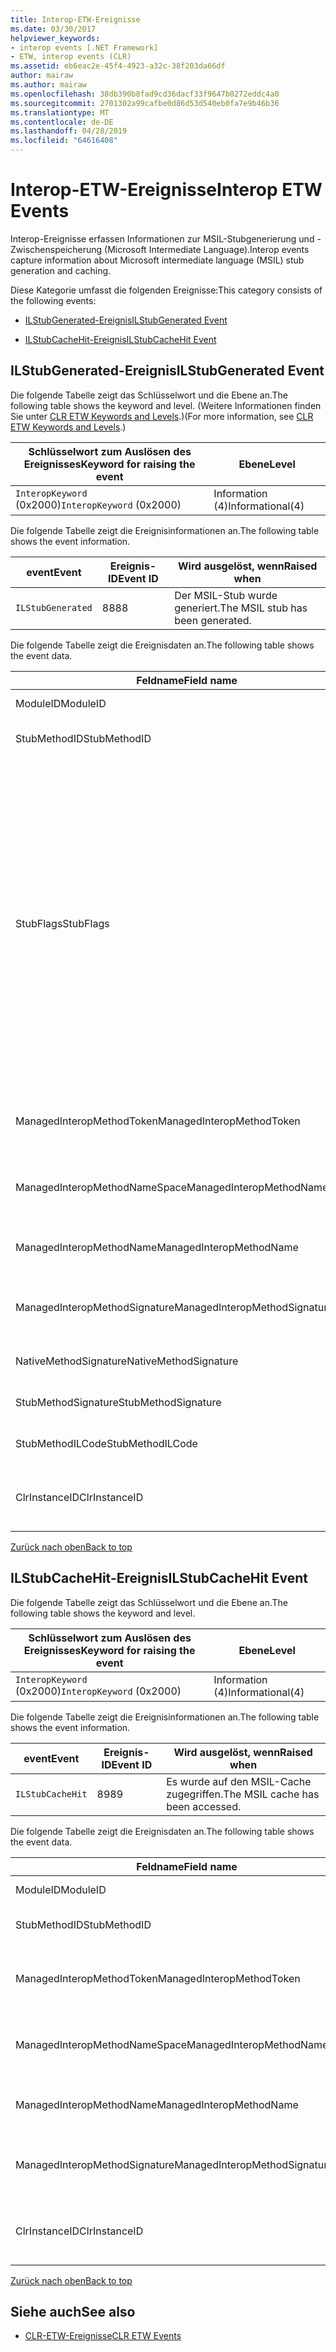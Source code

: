 ```yaml
---
title: Interop-ETW-Ereignisse
ms.date: 03/30/2017
helpviewer_keywords:
- interop events [.NET Framework]
- ETW, interop events (CLR)
ms.assetid: eb6eac2e-45f4-4923-a32c-38f203da66df
author: mairaw
ms.author: mairaw
ms.openlocfilehash: 38db390b8fad9cd36dacf33f9647b0272eddc4a0
ms.sourcegitcommit: 2701302a99cafbe0d86d53d540eb0fa7e9b46b36
ms.translationtype: MT
ms.contentlocale: de-DE
ms.lasthandoff: 04/28/2019
ms.locfileid: "64616408"
---
```

# <a name="interop-etw-events"></a><span data-ttu-id="34eb7-102">Interop-ETW-Ereignisse</span><span class="sxs-lookup"><span data-stu-id="34eb7-102">Interop ETW Events</span></span>
<a name="top"></a> <span data-ttu-id="34eb7-103">Interop-Ereignisse erfassen Informationen zur MSIL-Stubgenerierung und -Zwischenspeicherung (Microsoft Intermediate Language).</span><span class="sxs-lookup"><span data-stu-id="34eb7-103">Interop events capture information about Microsoft intermediate language (MSIL) stub generation and caching.</span></span>  
  
 <span data-ttu-id="34eb7-104">Diese Kategorie umfasst die folgenden Ereignisse:</span><span class="sxs-lookup"><span data-stu-id="34eb7-104">This category consists of the following events:</span></span>  
  
- [<span data-ttu-id="34eb7-105">ILStubGenerated-Ereignis</span><span class="sxs-lookup"><span data-stu-id="34eb7-105">ILStubGenerated Event</span></span>](#ilstubgenerated_event)  
  
- [<span data-ttu-id="34eb7-106">ILStubCacheHit-Ereignis</span><span class="sxs-lookup"><span data-stu-id="34eb7-106">ILStubCacheHit Event</span></span>](#ilstubcachehit_event)  
  
<a name="ilstubgenerated_event"></a>   
## <a name="ilstubgenerated-event"></a><span data-ttu-id="34eb7-107">ILStubGenerated-Ereignis</span><span class="sxs-lookup"><span data-stu-id="34eb7-107">ILStubGenerated Event</span></span>  
 <span data-ttu-id="34eb7-108">Die folgende Tabelle zeigt das Schlüsselwort und die Ebene an.</span><span class="sxs-lookup"><span data-stu-id="34eb7-108">The following table shows the keyword and level.</span></span> <span data-ttu-id="34eb7-109">(Weitere Informationen finden Sie unter [CLR ETW Keywords and Levels](../../../docs/framework/performance/clr-etw-keywords-and-levels.md).)</span><span class="sxs-lookup"><span data-stu-id="34eb7-109">(For more information, see [CLR ETW Keywords and Levels](../../../docs/framework/performance/clr-etw-keywords-and-levels.md).)</span></span>  
  
|<span data-ttu-id="34eb7-110">Schlüsselwort zum Auslösen des Ereignisses</span><span class="sxs-lookup"><span data-stu-id="34eb7-110">Keyword for raising the event</span></span>|<span data-ttu-id="34eb7-111">Ebene</span><span class="sxs-lookup"><span data-stu-id="34eb7-111">Level</span></span>|  
|-----------------------------------|-----------|  
|<span data-ttu-id="34eb7-112">`InteropKeyword` (0x2000)</span><span class="sxs-lookup"><span data-stu-id="34eb7-112">`InteropKeyword` (0x2000)</span></span>|<span data-ttu-id="34eb7-113">Information (4)</span><span class="sxs-lookup"><span data-stu-id="34eb7-113">Informational(4)</span></span>|  
  
 <span data-ttu-id="34eb7-114">Die folgende Tabelle zeigt die Ereignisinformationen an.</span><span class="sxs-lookup"><span data-stu-id="34eb7-114">The following table shows the event information.</span></span>  
  
|<span data-ttu-id="34eb7-115">event</span><span class="sxs-lookup"><span data-stu-id="34eb7-115">Event</span></span>|<span data-ttu-id="34eb7-116">Ereignis-ID</span><span class="sxs-lookup"><span data-stu-id="34eb7-116">Event ID</span></span>|<span data-ttu-id="34eb7-117">Wird ausgelöst, wenn</span><span class="sxs-lookup"><span data-stu-id="34eb7-117">Raised when</span></span>|  
|-----------|--------------|-----------------|  
|`ILStubGenerated`|<span data-ttu-id="34eb7-118">88</span><span class="sxs-lookup"><span data-stu-id="34eb7-118">88</span></span>|<span data-ttu-id="34eb7-119">Der MSIL-Stub wurde generiert.</span><span class="sxs-lookup"><span data-stu-id="34eb7-119">The MSIL stub has been generated.</span></span>|  
  
 <span data-ttu-id="34eb7-120">Die folgende Tabelle zeigt die Ereignisdaten an.</span><span class="sxs-lookup"><span data-stu-id="34eb7-120">The following table shows the event data.</span></span>  
  
|<span data-ttu-id="34eb7-121">Feldname</span><span class="sxs-lookup"><span data-stu-id="34eb7-121">Field name</span></span>|<span data-ttu-id="34eb7-122">Datentyp</span><span class="sxs-lookup"><span data-stu-id="34eb7-122">Data type</span></span>|<span data-ttu-id="34eb7-123">Beschreibung</span><span class="sxs-lookup"><span data-stu-id="34eb7-123">Description</span></span>|  
|----------------|---------------|-----------------|  
|<span data-ttu-id="34eb7-124">ModuleID</span><span class="sxs-lookup"><span data-stu-id="34eb7-124">ModuleID</span></span>|<span data-ttu-id="34eb7-125">win:UInt16</span><span class="sxs-lookup"><span data-stu-id="34eb7-125">win:UInt16</span></span>|<span data-ttu-id="34eb7-126">Der Modulbezeichner.</span><span class="sxs-lookup"><span data-stu-id="34eb7-126">The module identifier.</span></span>|  
|<span data-ttu-id="34eb7-127">StubMethodID</span><span class="sxs-lookup"><span data-stu-id="34eb7-127">StubMethodID</span></span>|<span data-ttu-id="34eb7-128">win:UInt64</span><span class="sxs-lookup"><span data-stu-id="34eb7-128">win:UInt64</span></span>|<span data-ttu-id="34eb7-129">Der Bezeichner für die Stubmethode.</span><span class="sxs-lookup"><span data-stu-id="34eb7-129">The stub method identifier.</span></span>|  
|<span data-ttu-id="34eb7-130">StubFlags</span><span class="sxs-lookup"><span data-stu-id="34eb7-130">StubFlags</span></span>|<span data-ttu-id="34eb7-131">win:UInt64</span><span class="sxs-lookup"><span data-stu-id="34eb7-131">win:UInt64</span></span>|<span data-ttu-id="34eb7-132">Die Flags für den Stub:</span><span class="sxs-lookup"><span data-stu-id="34eb7-132">The flags for the stub:</span></span><br /><br /> <span data-ttu-id="34eb7-133">0x1 – Reverse-Interop.</span><span class="sxs-lookup"><span data-stu-id="34eb7-133">0x1 - Reverse interop.</span></span><br /><br /> <span data-ttu-id="34eb7-134">0x2 – COM-Interop.</span><span class="sxs-lookup"><span data-stu-id="34eb7-134">0x2 - COM interop.</span></span><br /><br /> <span data-ttu-id="34eb7-135">0x4 – Von „NGen.exe“ generierter Stub.</span><span class="sxs-lookup"><span data-stu-id="34eb7-135">0x4 - Stub generated by NGen.exe.</span></span><br /><br /> <span data-ttu-id="34eb7-136">0x8 – Delegat.</span><span class="sxs-lookup"><span data-stu-id="34eb7-136">0x8 - Delegate.</span></span><br /><br /> <span data-ttu-id="34eb7-137">0x10 – Variables Argument.</span><span class="sxs-lookup"><span data-stu-id="34eb7-137">0x10 - Variable arrgument.</span></span><br /><br /> <span data-ttu-id="34eb7-138">0x20 – Nicht verwalteter Aufgerufener.</span><span class="sxs-lookup"><span data-stu-id="34eb7-138">0x20 - Unmanaged callee.</span></span>|  
|<span data-ttu-id="34eb7-139">ManagedInteropMethodToken</span><span class="sxs-lookup"><span data-stu-id="34eb7-139">ManagedInteropMethodToken</span></span>|<span data-ttu-id="34eb7-140">win:UInt32</span><span class="sxs-lookup"><span data-stu-id="34eb7-140">win:UInt32</span></span>|<span data-ttu-id="34eb7-141">Das Token für die verwaltete Interop-Methode.</span><span class="sxs-lookup"><span data-stu-id="34eb7-141">The token for the managed interop method.</span></span>|  
|<span data-ttu-id="34eb7-142">ManagedInteropMethodNameSpace</span><span class="sxs-lookup"><span data-stu-id="34eb7-142">ManagedInteropMethodNameSpace</span></span>|<span data-ttu-id="34eb7-143">win:UnicodeString</span><span class="sxs-lookup"><span data-stu-id="34eb7-143">win:UnicodeString</span></span>|<span data-ttu-id="34eb7-144">Der Namespace für die verwaltete Interop-Methode.</span><span class="sxs-lookup"><span data-stu-id="34eb7-144">The namespace of the managed interop method.</span></span>|  
|<span data-ttu-id="34eb7-145">ManagedInteropMethodName</span><span class="sxs-lookup"><span data-stu-id="34eb7-145">ManagedInteropMethodName</span></span>|<span data-ttu-id="34eb7-146">win:UnicodeString</span><span class="sxs-lookup"><span data-stu-id="34eb7-146">win:UnicodeString</span></span>|<span data-ttu-id="34eb7-147">Der Name der verwalteten Interop-Methode.</span><span class="sxs-lookup"><span data-stu-id="34eb7-147">The name of the managed interop method.</span></span>|  
|<span data-ttu-id="34eb7-148">ManagedInteropMethodSignature</span><span class="sxs-lookup"><span data-stu-id="34eb7-148">ManagedInteropMethodSignature</span></span>|<span data-ttu-id="34eb7-149">win:UnicodeString</span><span class="sxs-lookup"><span data-stu-id="34eb7-149">win:UnicodeString</span></span>|<span data-ttu-id="34eb7-150">Die Signatur der verwalteten Interop-Methode.</span><span class="sxs-lookup"><span data-stu-id="34eb7-150">The signature of the managed interop method.</span></span>|  
|<span data-ttu-id="34eb7-151">NativeMethodSignature</span><span class="sxs-lookup"><span data-stu-id="34eb7-151">NativeMethodSignature</span></span>|<span data-ttu-id="34eb7-152">win:UnicodeString</span><span class="sxs-lookup"><span data-stu-id="34eb7-152">win:UnicodeString</span></span>|<span data-ttu-id="34eb7-153">Die systemeigene Methodensignatur.</span><span class="sxs-lookup"><span data-stu-id="34eb7-153">The native method signature.</span></span>|  
|<span data-ttu-id="34eb7-154">StubMethodSignature</span><span class="sxs-lookup"><span data-stu-id="34eb7-154">StubMethodSignature</span></span>|<span data-ttu-id="34eb7-155">win:UnicodeString</span><span class="sxs-lookup"><span data-stu-id="34eb7-155">win:UnicodeString</span></span>|<span data-ttu-id="34eb7-156">Die Signatur der Stubmethode.</span><span class="sxs-lookup"><span data-stu-id="34eb7-156">The stub method signature.</span></span>|  
|<span data-ttu-id="34eb7-157">StubMethodILCode</span><span class="sxs-lookup"><span data-stu-id="34eb7-157">StubMethodILCode</span></span>|<span data-ttu-id="34eb7-158">win:UnicodeString</span><span class="sxs-lookup"><span data-stu-id="34eb7-158">win:UnicodeString</span></span>|<span data-ttu-id="34eb7-159">Der MSIL-Code für die Stubmethode.</span><span class="sxs-lookup"><span data-stu-id="34eb7-159">The MSIL code for the stub method.</span></span>|  
|<span data-ttu-id="34eb7-160">ClrInstanceID</span><span class="sxs-lookup"><span data-stu-id="34eb7-160">ClrInstanceID</span></span>|<span data-ttu-id="34eb7-161">win:UInt16</span><span class="sxs-lookup"><span data-stu-id="34eb7-161">win:UInt16</span></span>|<span data-ttu-id="34eb7-162">Eindeutige ID für die Instanz von CLR oder CoreCLR.</span><span class="sxs-lookup"><span data-stu-id="34eb7-162">Unique ID for the instance of CLR or CoreCLR.</span></span>|  
  
 [<span data-ttu-id="34eb7-163">Zurück nach oben</span><span class="sxs-lookup"><span data-stu-id="34eb7-163">Back to top</span></span>](#top)  
  
<a name="ilstubcachehit_event"></a>   
## <a name="ilstubcachehit-event"></a><span data-ttu-id="34eb7-164">ILStubCacheHit-Ereignis</span><span class="sxs-lookup"><span data-stu-id="34eb7-164">ILStubCacheHit Event</span></span>  
 <span data-ttu-id="34eb7-165">Die folgende Tabelle zeigt das Schlüsselwort und die Ebene an.</span><span class="sxs-lookup"><span data-stu-id="34eb7-165">The following table shows the keyword and level.</span></span>  
  
|<span data-ttu-id="34eb7-166">Schlüsselwort zum Auslösen des Ereignisses</span><span class="sxs-lookup"><span data-stu-id="34eb7-166">Keyword for raising the event</span></span>|<span data-ttu-id="34eb7-167">Ebene</span><span class="sxs-lookup"><span data-stu-id="34eb7-167">Level</span></span>|  
|-----------------------------------|-----------|  
|<span data-ttu-id="34eb7-168">`InteropKeyword` (0x2000)</span><span class="sxs-lookup"><span data-stu-id="34eb7-168">`InteropKeyword` (0x2000)</span></span>|<span data-ttu-id="34eb7-169">Information (4)</span><span class="sxs-lookup"><span data-stu-id="34eb7-169">Informational(4)</span></span>|  
  
 <span data-ttu-id="34eb7-170">Die folgende Tabelle zeigt die Ereignisinformationen an.</span><span class="sxs-lookup"><span data-stu-id="34eb7-170">The following table shows the event information.</span></span>  
  
|<span data-ttu-id="34eb7-171">event</span><span class="sxs-lookup"><span data-stu-id="34eb7-171">Event</span></span>|<span data-ttu-id="34eb7-172">Ereignis-ID</span><span class="sxs-lookup"><span data-stu-id="34eb7-172">Event ID</span></span>|<span data-ttu-id="34eb7-173">Wird ausgelöst, wenn</span><span class="sxs-lookup"><span data-stu-id="34eb7-173">Raised when</span></span>|  
|-----------|--------------|-----------------|  
|`ILStubCacheHit`|<span data-ttu-id="34eb7-174">89</span><span class="sxs-lookup"><span data-stu-id="34eb7-174">89</span></span>|<span data-ttu-id="34eb7-175">Es wurde auf den MSIL-Cache zugegriffen.</span><span class="sxs-lookup"><span data-stu-id="34eb7-175">The MSIL cache has been accessed.</span></span>|  
  
 <span data-ttu-id="34eb7-176">Die folgende Tabelle zeigt die Ereignisdaten an.</span><span class="sxs-lookup"><span data-stu-id="34eb7-176">The following table shows the event data.</span></span>  
  
|<span data-ttu-id="34eb7-177">Feldname</span><span class="sxs-lookup"><span data-stu-id="34eb7-177">Field name</span></span>|<span data-ttu-id="34eb7-178">Datentyp</span><span class="sxs-lookup"><span data-stu-id="34eb7-178">Data type</span></span>|<span data-ttu-id="34eb7-179">Beschreibung</span><span class="sxs-lookup"><span data-stu-id="34eb7-179">Description</span></span>|  
|----------------|---------------|-----------------|  
|<span data-ttu-id="34eb7-180">ModuleID</span><span class="sxs-lookup"><span data-stu-id="34eb7-180">ModuleID</span></span>|<span data-ttu-id="34eb7-181">win:UInt16</span><span class="sxs-lookup"><span data-stu-id="34eb7-181">win:UInt16</span></span>|<span data-ttu-id="34eb7-182">Der Modulbezeichner.</span><span class="sxs-lookup"><span data-stu-id="34eb7-182">The module identifier.</span></span>|  
|<span data-ttu-id="34eb7-183">StubMethodID</span><span class="sxs-lookup"><span data-stu-id="34eb7-183">StubMethodID</span></span>|<span data-ttu-id="34eb7-184">win:UInt64</span><span class="sxs-lookup"><span data-stu-id="34eb7-184">win:UInt64</span></span>|<span data-ttu-id="34eb7-185">Der Bezeichner für die Stubmethode.</span><span class="sxs-lookup"><span data-stu-id="34eb7-185">The stub method identifier.</span></span>|  
|<span data-ttu-id="34eb7-186">ManagedInteropMethodToken</span><span class="sxs-lookup"><span data-stu-id="34eb7-186">ManagedInteropMethodToken</span></span>|<span data-ttu-id="34eb7-187">win:UInt32</span><span class="sxs-lookup"><span data-stu-id="34eb7-187">win:UInt32</span></span>|<span data-ttu-id="34eb7-188">Das Token für die verwaltete Interop-Methode.</span><span class="sxs-lookup"><span data-stu-id="34eb7-188">The token for the managed interop method.</span></span>|  
|<span data-ttu-id="34eb7-189">ManagedInteropMethodNameSpace</span><span class="sxs-lookup"><span data-stu-id="34eb7-189">ManagedInteropMethodNameSpace</span></span>|<span data-ttu-id="34eb7-190">win:UnicodeString</span><span class="sxs-lookup"><span data-stu-id="34eb7-190">win:UnicodeString</span></span>|<span data-ttu-id="34eb7-191">Der Namespace für die verwaltete Interop-Methode.</span><span class="sxs-lookup"><span data-stu-id="34eb7-191">The namespace of the managed interop method.</span></span>|  
|<span data-ttu-id="34eb7-192">ManagedInteropMethodName</span><span class="sxs-lookup"><span data-stu-id="34eb7-192">ManagedInteropMethodName</span></span>|<span data-ttu-id="34eb7-193">win:UnicodeString</span><span class="sxs-lookup"><span data-stu-id="34eb7-193">win:UnicodeString</span></span>|<span data-ttu-id="34eb7-194">Der Name der verwalteten Interop-Methode.</span><span class="sxs-lookup"><span data-stu-id="34eb7-194">The name of the managed interop method.</span></span>|  
|<span data-ttu-id="34eb7-195">ManagedInteropMethodSignature</span><span class="sxs-lookup"><span data-stu-id="34eb7-195">ManagedInteropMethodSignature</span></span>|<span data-ttu-id="34eb7-196">win:UnicodeString</span><span class="sxs-lookup"><span data-stu-id="34eb7-196">win:UnicodeString</span></span>|<span data-ttu-id="34eb7-197">Die Signatur der verwalteten Interop-Methode.</span><span class="sxs-lookup"><span data-stu-id="34eb7-197">The signature of the managed interop method.</span></span>|  
|<span data-ttu-id="34eb7-198">ClrInstanceID</span><span class="sxs-lookup"><span data-stu-id="34eb7-198">ClrInstanceID</span></span>|<span data-ttu-id="34eb7-199">win:UInt16</span><span class="sxs-lookup"><span data-stu-id="34eb7-199">win:UInt16</span></span>|<span data-ttu-id="34eb7-200">Eindeutige ID für die Instanz von CLR oder CoreCLR.</span><span class="sxs-lookup"><span data-stu-id="34eb7-200">Unique ID for the instance of CLR or CoreCLR.</span></span>|  
  
 [<span data-ttu-id="34eb7-201">Zurück nach oben</span><span class="sxs-lookup"><span data-stu-id="34eb7-201">Back to top</span></span>](#top)  
  
## <a name="see-also"></a><span data-ttu-id="34eb7-202">Siehe auch</span><span class="sxs-lookup"><span data-stu-id="34eb7-202">See also</span></span>

- [<span data-ttu-id="34eb7-203">CLR-ETW-Ereignisse</span><span class="sxs-lookup"><span data-stu-id="34eb7-203">CLR ETW Events</span></span>](../../../docs/framework/performance/clr-etw-events.md)
